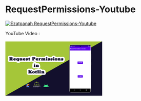# RequestPermissions-Youtube
<a href="https://youtu.be/-0mmcehbSfM" target="_blank"><img alt="Ezatpanah RequestPermissions-Youtube" src="https://emojipedia-us.s3.amazonaws.com/content/2020/04/05/yt.png" width="3%"></a>
  
YouTube Video :
 <br>  
<a href="https://youtu.be/-0mmcehbSfM" target="_blank"><img alt="Ezatpanah RequestPermissions-Youtube" src="requestpermissions-tum.jpg" width="60%"></a>
